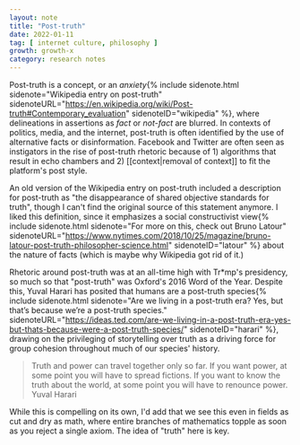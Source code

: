 ```yaml
---
layout: note
title: "Post-truth"
date: 2022-01-11
tag: [ internet culture, philosophy ]
growth: growth-x
category: research notes
---
```


Post-truth is a concept, or an *anxiety*{% include sidenote.html sidenote="Wikipedia entry on post-truth" sidenoteURL="https://en.wikipedia.org/wiki/Post-truth#Contemporary_evaluation" sidenoteID="wikipedia" %}, where delineations in assertions as *fact* or *not-fact* are blurred. In contexts of politics,  media, and the internet, post-truth is often identified by the use of alternative facts or disinformation. Facebook and Twitter are often seen as instigators in the rise of post-truth rhetoric because of 1) algorithms that result in echo chambers and 2) [[context|removal of context]] to fit the platform's post style.

An old version of the Wikipedia entry on post-truth included a description for post-truth as "the disappearance of shared objective standards for truth", though I can't find the original source of this statement anymore. I liked this definition, since it emphasizes a social constructivist view{% include sidenote.html sidenote="For more on this, check out Bruno Latour" sidenoteURL="https://www.nytimes.com/2018/10/25/magazine/bruno-latour-post-truth-philosopher-science.html" sidenoteID="latour" %} about the nature of facts (which is maybe why Wikipedia got rid of it.) 



<!-- <div class="epigraph">
    <blockquote>
        Let’s take a very real and recent criminal act as an example: the Santa Fe, Texas, school shooting. The anti-gun left sees the event as yet more evidence of the need for stronger gun-control legislation. The pro-gun right sees the exact same event as evidence of the contrary, of the utter futility of gun laws in preventing such tragedies. Same crime, same event, but they occupy completely different mental realities that are irreconcilable in practice.
        <footer><a href="https://www.wired.com/story/facebook-snapchat-and-the-dawn-of-the-post-truth-era/">Antonio García Martínez</a></footer>
    </blockquote>
</div> -->

Rhetoric around post-truth was at an all-time high with Tr&#42;mp's presidency, so much so that "post-truth" was Oxford's 2016 Word of the Year. Despite this, Yuval Harari has posited that humans are a post-truth species{% include sidenote.html sidenote="Are we living in a post-truth era? Yes, but that’s because we’re a post-truth species." sidenoteURL="https://ideas.ted.com/are-we-living-in-a-post-truth-era-yes-but-thats-because-were-a-post-truth-species/" sidenoteID="harari" %}, drawing on the privileging of storytelling over truth as a driving force for group cohesion throughout much of our species' history. 

<div class="epigraph">
    <blockquote>
        Truth and power can travel together only so far. If you want power, at some point you will have to spread fictions. If you want to know the truth about the world, at some point you will have to renounce power.
        <footer>Yuval Harari</footer>
    </blockquote>
</div>

While this is compelling on its own, I'd add that we see this even in fields as cut and dry as math, where entire branches of mathematics topple as soon as you reject a single axiom. The idea of "truth" here is key. 
